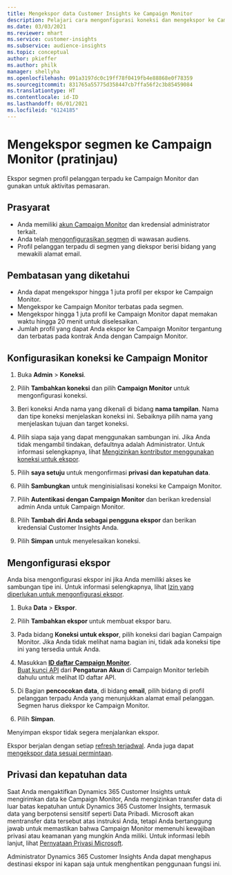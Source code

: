 ```yaml
---
title: Mengekspor data Customer Insights ke Campaign Monitor
description: Pelajari cara mengonfigurasi koneksi dan mengekspor ke Campaign Monitor.
ms.date: 03/03/2021
ms.reviewer: mhart
ms.service: customer-insights
ms.subservice: audience-insights
ms.topic: conceptual
author: pkieffer
ms.author: philk
manager: shellyha
ms.openlocfilehash: 091a3197dc0c19ff78f0419fb4e88868e0f78359
ms.sourcegitcommit: 831765a55775d358447cb7ffa56f2c3b85459084
ms.translationtype: HT
ms.contentlocale: id-ID
ms.lasthandoff: 06/01/2021
ms.locfileid: "6124185"
---
```

# <a name="export-segments-to-campaign-monitor-preview"></a>Mengekspor segmen ke Campaign Monitor (pratinjau)

Ekspor segmen profil pelanggan terpadu ke Campaign Monitor dan gunakan untuk aktivitas pemasaran.

## <a name="prerequisites"></a>Prasyarat

-   Anda memiliki [akun Campaign Monitor](https://www.campaignmonitor.com/) dan kredensial administrator terkait.
-   Anda telah [mengonfigurasikan segmen](segments.md) di wawasan audiens.
-   Profil pelanggan terpadu di segmen yang diekspor berisi bidang yang mewakili alamat email.

## <a name="known-limitations"></a>Pembatasan yang diketahui

- Anda dapat mengekspor hingga 1 juta profil per ekspor ke Campaign Monitor.
- Mengekspor ke Campaign Monitor terbatas pada segmen.
- Mengekspor hingga 1 juta profil ke Campaign Monitor dapat memakan waktu hingga 20 menit untuk diselesaikan. 
- Jumlah profil yang dapat Anda ekspor ke Campaign Monitor tergantung dan terbatas pada kontrak Anda dengan Campaign Monitor.

## <a name="set-up-connection-to-campaign-monitor"></a>Konfigurasikan koneksi ke Campaign Monitor

1. Buka **Admin** > **Koneksi**.

1. Pilih **Tambahkan koneksi** dan pilih **Campaign Monitor** untuk mengonfigurasi koneksi.

1. Beri koneksi Anda nama yang dikenali di bidang **nama tampilan**. Nama dan tipe koneksi menjelaskan koneksi ini. Sebaiknya pilih nama yang menjelaskan tujuan dan target koneksi.

1. Pilih siapa saja yang dapat menggunakan sambungan ini. Jika Anda tidak mengambil tindakan, defaultnya adalah Administrator. Untuk informasi selengkapnya, lihat [Mengizinkan kontributor menggunakan koneksi untuk ekspor](connections.md#allow-contributors-to-use-a-connection-for-exports).

1. Pilih **saya setuju** untuk mengonfirmasi **privasi dan kepatuhan data**.

1. Pilih **Sambungkan** untuk menginisialisasi koneksi ke Campaign Monitor.

1. Pilih **Autentikasi dengan Campaign Monitor** dan berikan kredensial admin Anda untuk Campaign Monitor.

1. Pilih **Tambah diri Anda sebagai pengguna ekspor** dan berikan kredensial Customer Insights Anda.

1. Pilih **Simpan** untuk menyelesaikan koneksi.

## <a name="configure-an-export"></a>Mengonfigurasi ekspor

Anda bisa mengonfigurasi ekspor ini jika Anda memiliki akses ke sambungan tipe ini. Untuk informasi selengkapnya, lihat [Izin yang diperlukan untuk mengonfigurasi ekspor](export-destinations.md#set-up-a-new-export).

1. Buka **Data** > **Ekspor**.

1. Pilih **Tambahkan ekspor** untuk membuat ekspor baru.

1. Pada bidang **Koneksi untuk ekspor**, pilih koneksi dari bagian Campaign Monitor. Jika Anda tidak melihat nama bagian ini, tidak ada koneksi tipe ini yang tersedia untuk Anda.

1. Masukkan [**ID daftar Campaign Monitor**](https://www.campaignmonitor.com/api/getting-started/#your-list-id).    
   [Buat kunci API](https://www.campaignmonitor.com/api/getting-started/) dari **Pengaturan Akun** di Campaign Monitor terlebih dahulu untuk melihat ID daftar API.  

3. Di Bagian **pencocokan data**, di bidang **email**, pilih bidang di profil pelanggan terpadu Anda yang menunjukkan alamat email pelanggan. Segmen harus diekspor ke Campaign Monitor.

1. Pilih **Simpan**.

Menyimpan ekspor tidak segera menjalankan ekspor.

Ekspor berjalan dengan setiap [refresh terjadwal](system.md#schedule-tab). Anda juga dapat [mengekspor data sesuai permintaan](export-destinations.md#run-exports-on-demand). 


## <a name="data-privacy-and-compliance"></a>Privasi dan kepatuhan data

Saat Anda mengaktifkan Dynamics 365 Customer Insights untuk mengirimkan data ke Campaign Monitor, Anda mengizinkan transfer data di luar batas kepatuhan untuk Dynamics 365 Customer Insights, termasuk data yang berpotensi sensitif seperti Data Pribadi. Microsoft akan mentransfer data tersebut atas instruksi Anda, tetapi Anda bertanggung jawab untuk memastikan bahwa Campaign Monitor memenuhi kewajiban privasi atau keamanan yang mungkin Anda miliki. Untuk informasi lebih lanjut, lihat [Pernyataan Privasi Microsoft](https://go.microsoft.com/fwlink/?linkid=396732).

Administrator Dynamics 365 Customer Insights Anda dapat menghapus destinasi ekspor ini kapan saja untuk menghentikan penggunaan fungsi ini.
